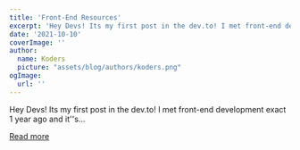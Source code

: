 ```yaml
---
title: 'Front-End Resources'
excerpt: 'Hey Devs! Its my first post in the dev.to! I met front-end development exact 1 year ago and it''s...'
date: '2021-10-10'
coverImage: ''
author:
  name: Koders
  picture: "assets/blog/authors/koders.png"
ogImage:
  url: ''
---
```


Hey Devs! Its my first post in the dev.to! I met front-end development exact 1 year ago and it''s...

[Read more](https://dev.to/bleedeleventh/front-end-resources-1jk2)

